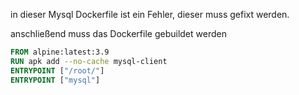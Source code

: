 in dieser Mysql Dockerfile ist ein Fehler, dieser muss gefixt werden.

anschließend muss das Dockerfile gebuildet werden

```Dockerfile
FROM alpine:latest:3.9 
RUN apk add --no-cache mysql-client 
ENTRYPOINT ["/root/"]
ENTRYPOINT ["mysql"] 
```